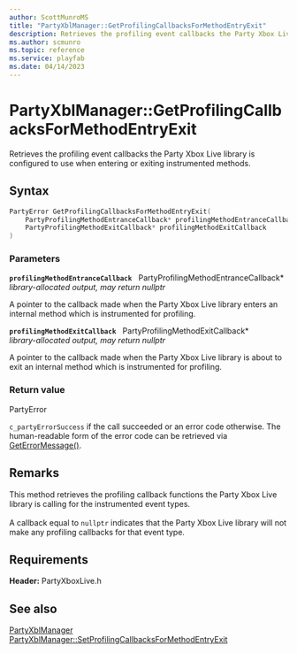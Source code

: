 ```yaml
---
author: ScottMunroMS
title: "PartyXblManager::GetProfilingCallbacksForMethodEntryExit"
description: Retrieves the profiling event callbacks the Party Xbox Live library is configured to use when entering or exiting instrumented methods.
ms.author: scmunro
ms.topic: reference
ms.service: playfab
ms.date: 04/14/2023
---
```


# PartyXblManager::GetProfilingCallbacksForMethodEntryExit  

Retrieves the profiling event callbacks the Party Xbox Live library is configured to use when entering or exiting instrumented methods.  

## Syntax  
  
```cpp
PartyError GetProfilingCallbacksForMethodEntryExit(  
    PartyProfilingMethodEntranceCallback* profilingMethodEntranceCallback,  
    PartyProfilingMethodExitCallback* profilingMethodExitCallback  
)  
```  
  
### Parameters  
  
**`profilingMethodEntranceCallback`** &nbsp; PartyProfilingMethodEntranceCallback*  
*library-allocated output, may return nullptr*  
  
A pointer to the callback made when the Party Xbox Live library enters an internal method which is instrumented for profiling.  
  
**`profilingMethodExitCallback`** &nbsp; PartyProfilingMethodExitCallback*  
*library-allocated output, may return nullptr*  
  
A pointer to the callback made when the Party Xbox Live library is about to exit an internal method which is instrumented for profiling.  
  
  
### Return value  
PartyError
  
```c_partyErrorSuccess``` if the call succeeded or an error code otherwise. The human-readable form of the error code can be retrieved via [GetErrorMessage()](partyxblmanager_geterrormessage.md).
  
## Remarks  
  
This method retrieves the profiling callback functions the Party Xbox Live library is calling for the instrumented event types. <br /><br /> A callback equal to ```nullptr``` indicates that the Party Xbox Live library will not make any profiling callbacks for that event type.
  
## Requirements  
  
**Header:** PartyXboxLive.h
  
## See also  
[PartyXblManager](../partyxblmanager.md)  
[PartyXblManager::SetProfilingCallbacksForMethodEntryExit](partyxblmanager_setprofilingcallbacksformethodentryexit.md)
  
  
